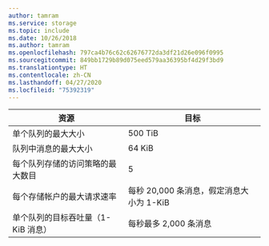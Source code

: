 ```yaml
---
author: tamram
ms.service: storage
ms.topic: include
ms.date: 10/26/2018
ms.author: tamram
ms.openlocfilehash: 797ca4b76c62c62676772da3df21d26e096f0995
ms.sourcegitcommit: 849bb1729b89d075eed579aa36395bf4d29f3bd9
ms.translationtype: HT
ms.contentlocale: zh-CN
ms.lasthandoff: 04/27/2020
ms.locfileid: "75392319"
---
```

| 资源 | 目标 |
|----------|---------------|
| 单个队列的最大大小 | 500 TiB |
| 队列中消息的最大大小 | 64 KiB |
| 每个队列存储的访问策略的最大数目 | 5 |
| 每个存储帐户的最大请求速率 | 每秒 20,000 条消息，假定消息大小为 1-KiB |
| 单个队列的目标吞吐量（1-KiB 消息） | 每秒最多 2,000 条消息 |
